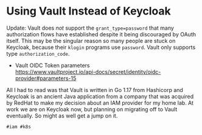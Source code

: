 # Using Vault Instead of Keycloak

Update: Vault does *not* support the `grant_type=password` that many
authorization flows have established despite it being discouraged by
OAuth itself. This may be the singular reason so many people are stuck
on Keycloak, because their `klogin` programs use `password`. Vault only
supports type `authorization_code`.

* Vault OIDC Token parameters  
  https://www.vaultproject.io/api-docs/secret/identity/oidc-provider#parameters-15

All I had to read was that Vault is written in Go 1.17 from Hashicorp
and Keycloak is an ancient Java application from a company that was
acquired by RedHat to make my decision about an IAM provider for my home
lab. At work we are on Keycloak now, but planning on migrating off to
Vault eventually. So might as well get a jump on it.

    #iam #k8s
